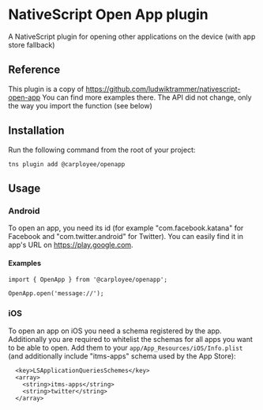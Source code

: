 # NativeScript Open App plugin

A NativeScript plugin for opening other applications on the device (with app store fallback)

## Reference

This plugin is a copy of https://github.com/ludwiktrammer/nativescript-open-app
You can find more examples there. The API did not change, only the way you import the function (see below)

## Installation

Run the following command from the root of your project:

```
tns plugin add @carployee/openapp
```

## Usage

### Android

To open an app, you need its id (for example "com.facebook.katana" for Facebook and "com.twitter.android" for Twitter).
You can easily find it in app's URL on https://play.google.com.

#### Examples

```
import { OpenApp } from '@carployee/openapp';

OpenApp.open('message://');
```

### iOS

To open an app on iOS you need a schema registered by the app.
Additionally you are required to whitelist the schemas for all apps you want to be able to open. Add them to your `app/App_Resources/iOS/Info.plist` (and additionally include "itms-apps" schema used by the App Store):

```
  <key>LSApplicationQueriesSchemes</key>
  <array>
    <string>itms-apps</string>
    <string>twitter</string>
  </array>
```
